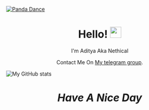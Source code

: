 [![Panda Dance](https://raw.githubusercontent.com/AdityaGupta345/AdityaGupta345/blob/main/62138674_48x48.gif)]()

<h1 align='center'>  Hello! <img src="https://raw.githubusercontent.com/MartinHeinz/MartinHeinz/master/wave.gif" width="30px"> </h1>
<p align='center'>
I'm Aditya Aka Nethical
</p>
<p align='center'>Contact Me On <a href="https://t.me/sktol">My telegram group</a>.</p>

![My GitHub stats](https://github-readme-stats.vercel.app/api?username=AdityaGupta345&show_icons=true&theme=graywhite)

<h1 align='center'><i>Have A Nice Day</i></h1>
